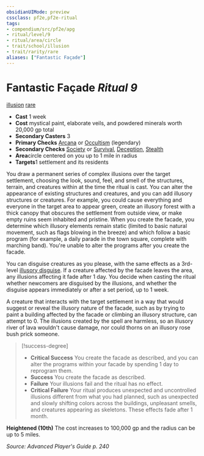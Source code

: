 ```yaml
---
obsidianUIMode: preview
cssclass: pf2e,pf2e-ritual
tags:
- compendium/src/pf2e/apg
- ritual/level/9
- ritual/area/circle
- trait/school/illusion
- trait/rarity/rare
aliases: ["Fantastic Façade"]
---
```

# Fantastic Façade *Ritual 9*  
[illusion](illusion.md)  [rare](rare.md)  

- **Cast** 1 week
- **Cost** mystical paint, elaborate veils, and powdered minerals worth 20,000 gp total
- **Secondary Casters** 3
- **Primary Checks** [Arcana](../../skills.md#Arcana) or [Occultism](../../skills.md#Occultism) (legendary)
- **Secondary Checks** [Society](../../skills.md#Society) or [Survival](../../skills.md#Survival), [Deception](../../skills.md#Deception), [Stealth](../../skills.md#Stealth)
- **Area**circle centered on you up to 1 mile in radius
- **Targets**1 settlement and its residents

You draw a permanent series of complex illusions over the target settlement, choosing the look, sound, feel, and smell of the structures, terrain, and creatures within at the time the ritual is cast. You can alter the appearance of existing structures and creatures, and you can add illusory structures or creatures. For example, you could cause everything and everyone in the target area to appear green, create an illusory forest with a thick canopy that obscures the settlement from outside view, or make empty ruins seem inhabited and pristine. When you create the facade, you determine which illusory elements remain static (limited to basic natural movement, such as flags blowing in the breeze) and which follow a basic program (for example, a daily parade in the town square, complete with marching band). You're unable to alter the programs after you create the facade.

You can disguise creatures as you please, with the same effects as a 3rd-level [illusory disguise](../illusory-disguise.md). If a creature affected by the facade leaves the area, any illusions affecting it fade after 1 day. You decide when casting the ritual whether newcomers are disguised by the illusions, and whether the disguise appears immediately or after a set period, up to 1 week.

A creature that interacts with the target settlement in a way that would suggest or reveal the illusory nature of the facade, such as by trying to paint a building affected by the facade or climbing an illusory structure, can attempt to 0. The illusions created by the spell are harmless, so an illusory river of lava wouldn't cause damage, nor could thorns on an illusory rose bush prick someone.

> [!success-degree] 
> - **Critical Success** You create the facade as described, and you can alter the programs within your facade by spending 1 day to reprogram them.
> - **Success** You create the facade as described.
> - **Failure** Your illusions fail and the ritual has no effect.
> - **Critical Failure** Your ritual produces unexpected and uncontrolled illusions different from what you had planned, such as unexpected and slowly shifting colors across the buildings, unpleasant smells, and creatures appearing as skeletons. These effects fade after 1 month.

**Heightened (10th)** The cost increases to 100,000 gp and the radius can be up to 5 miles.

*Source: Advanced Player's Guide p. 240*